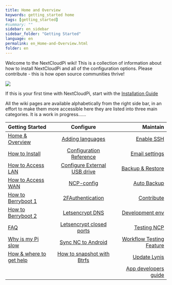```yaml
---
title: Home and Overview
keywords: getting_started home
tags: [getting_started]
#summary: ""
sidebar: en_sidebar
sidebar_folder: "Getting Started"
language: en
permalink: en_Home-and-Overview.html
folder: en
---
```

Welcome to the NextCloudPi wiki! This is a collection of information about how to install NextCloudPi and all of the configuration options. Please contribute - this is how open source communities thrive!

![](https://camo.githubusercontent.com/4f384c9344f2deded0ade5f65890a114af8f834e/68747470733a2f2f6f776e796f7572626974732e636f6d2f77702d636f6e74656e742f75706c6f6164732f323031372f31312f6e63702d7371756172652e706e67)

If this is your first time with NextCloudPi, start with the [Installation Guide](https://github.com/nextcloud/nextcloudpi/wiki/How-to-install-NextCloudPi)

All the wiki pages are available alphabetically from the right side bar, in an effort to make them more accessible here they are listed into three main categories. It is a work in progress......


| Getting Started             | Configure                     | Maintain             |
| :-------------------------- | :---------------------------: | -------------------: |
| [Home & Overview](https://github.com/nextcloud/nextcloudpi/wiki)            | [Adding languages](https://github.com/nextcloud/nextcloudpi/wiki/Add-a-new-language-to-ncp-web)              | [Enable SSH](https://github.com/nextcloud/nextcloudpi/wiki/How-to-enable-SSH-using-nextcloudpi-config-(or-ncp-web))           |
| [How to Install](https://github.com/nextcloud/nextcloudpi/wiki/How-to-install-NextCloudPi)              | [Configuration Reference](https://github.com/nextcloud/nextcloudpi/wiki/Configuration-Reference)       | [Email settings](https://github.com/nextcloud/nextcloudpi/wiki/Email-settings)       |
| [How to Access LAN](https://github.com/nextcloud/nextcloudpi/wiki/How-to-access-NextCloudPi)           | [Configure External USB drive](https://github.com/nextcloud/nextcloudpi/wiki/How-to-configure-an-external-USB-drive-with-NextCloudPi)  | [Backup & Restore](https://github.com/nextcloud/nextcloudpi/wiki/How-to-backup-and-restore-a-NextCloudPi-instance-using-ncp-config)     |
| [How to Access WAN](https://github.com/nextcloud/nextcloudpi/wiki/How-to-access-from-outside-your-network)           | [NCP-config](https://github.com/nextcloud/nextcloudpi/wiki/How-to-configure-NextCloudPi)                    | [Auto Backup](https://github.com/nextcloud/nextcloudpi/wiki/How-to-periodically-backup-to-a-second-USB-drive-with-NextCloudPi)         |
| [How to Berryboot 1](https://github.com/nextcloud/nextcloudpi/wiki/BerryBoot-Instructions-for-NextCloudPi)          | [2FAuthentication](https://github.com/nextcloud/nextcloudpi/wiki/Two-Factor-Authentication-for-Nextcloud)                  | [Contribute](https://github.com/nextcloud/nextcloudpi/wiki/Contribute)           |
| [How to Berryboot 2](https://github.com/nextcloud/nextcloudpi/wiki/How-to-install-NextCloudPi-on-an-external-drive-using-Berryboot.)          | [Letsencrypt DNS](https://github.com/nextcloud/nextcloudpi/wiki/How-to-get-certificate-with-Letsencrypt-using-DNS-to-verify-domain)               | [Development env](https://github.com/nextcloud/nextcloudpi/wiki/Development-environment)      |
| [FAQ](https://github.com/nextcloud/nextcloudpi/wiki/FAQ)                         | [Letsencrypt closed ports](https://github.com/nextcloud/nextcloudpi/wiki/How-to-configure-Let's-Encrypt-with-closed-ports-80-and-443)      | [Testing NCP](https://github.com/nextcloud/nextcloudpi/wiki/Testing-NextCloudPi)          |
| [Why is my Pi slow](https://github.com/nextcloud/nextcloudpi/wiki/Why-is-my-Pi-so-slow%3F)           | [Sync NC to Android](https://github.com/nextcloud/nextcloudpi/wiki/Sync-Nextcloud,-tasks,-calendars-and-contacts-on-your-Android-device)         | [Workflow Testing Feature](https://github.com/nextcloud/nextcloudpi/wiki/Workflow-and-testing-of-new-features) |
| [How & where to get help](https://github.com/nextcloud/nextcloudpi/wiki/How-and-where-to-get-help)      |    [How to snapshot with Btrfs](https://github.com/nextcloud/nextcloudpi/wiki/How-to-snapshot-with-btrfs)           | [Update Lynis](https://github.com/nextcloud/nextcloudpi/wiki/How-to-update-Lynis)         |
|               |                  | [App developers guide](https://github.com/nextcloud/nextcloudpi/wiki/ncp-app-developer-guide) |
